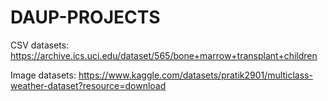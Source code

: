 # DAUP-PROJECTS
CSV datasets:
https://archive.ics.uci.edu/dataset/565/bone+marrow+transplant+children


Image datasets:
https://www.kaggle.com/datasets/pratik2901/multiclass-weather-dataset?resource=download


